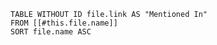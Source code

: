 

```dataview
TABLE WITHOUT ID file.link AS "Mentioned In"
FROM [[#this.file.name]]
SORT file.name ASC
```
